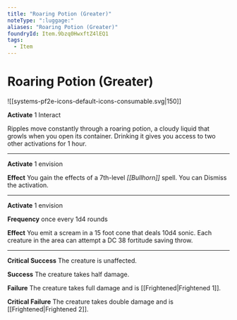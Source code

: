 ```yaml
---
title: "Roaring Potion (Greater)"
noteType: ":luggage:"
aliases: "Roaring Potion (Greater)"
foundryId: Item.9bzq0HwxftZ4lEQ1
tags:
  - Item
---
```


# Roaring Potion (Greater)
![[systems-pf2e-icons-default-icons-consumable.svg|150]]

**Activate** 1 Interact

Ripples move constantly through a roaring potion, a cloudy liquid that growls when you open its container. Drinking it gives you access to two other activations for 1 hour.

* * *

**Activate** 1 envision

**Effect** You gain the effects of a 7th-level _[[Bullhorn]]_ spell. You can Dismiss the activation.

* * *

**Activate** 1 envision

**Frequency** once every 1d4 rounds

**Effect** You emit a scream in a 15 foot cone that deals 10d4 sonic. Each creature in the area can attempt a DC 38 fortitude saving throw.

* * *

**Critical Success** The creature is unaffected.

**Success** The creature takes half damage.

**Failure** The creature takes full damage and is [[Frightened|Frightened 1]].

**Critical Failure** The creature takes double damage and is [[Frightened|Frightened 2]].

